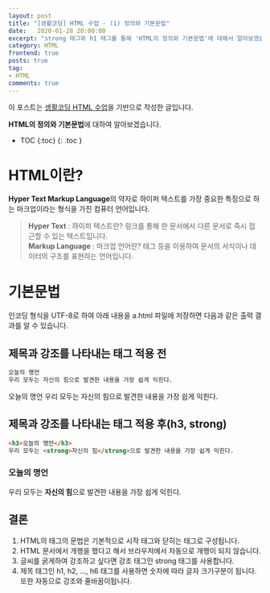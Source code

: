 ```yaml
---
layout: post
title: "[생활코딩] HTML 수업 - (1) 정의와 기본문법"
date:   2020-01-28 20:00:00
excerpt: "strong 태그와 h1 태그를 통해 'HTML의 정의와 기본문법'에 대해서 알아보겠습니다."
category: HTML
frontend: true
posts: true
tag:
- HTML
comments: true
---
```

<div class="center">
    이 포스트는 <a href="https://opentutorials.org/course/2039/10930" target="_blank">생활코딩 HTML 수업</a>을 기반으로 작성한 글입니다.
</div>

**HTML의 정의와 기본문법**에 대하여 알아보겠습니다.  

* TOC
{:toc}
{: .toc }


# HTML이란?
**Hyper Text Markup Language**의 약자로 하이퍼 텍스트를 가장 중요한 특징으로 하는 마크업이라는 형식을 가진 컴퓨터 언어입니다.  
> **Hyper Text** : 하이퍼 텍스트란? 링크를 통해 한 문서에서 다른 문서로 즉시 접근할 수 있는 텍스트입니다.  
**Markup Language** : 마크업 언어란? 태그 등을 이용하여 문서의 서식이나 데이터의 구조를 표현하는 언어입니다.
  
# 기본문법
인코딩 형식을 UTF-8로 하여 아래 내용을 a.html 파일에 저장하면 다음과 같은 출력 결과를 알 수 있습니다.
## 제목과 강조를 나타내는 태그 적용 전
~~~ html
오늘의 명언
우리 모두는 자신의 힘으로 발견한 내용을 가장 쉽게 익힌다.
~~~
오늘의 명언
우리 모두는 자신의 힘으로 발견한 내용을 가장 쉽게 익힌다.

## 제목과 강조를 나타내는 태그 적용 후(h3, strong)
~~~ html
<h3>오늘의 명언</h3>
우리 모두는 <strong>자신의 힘</strong>으로 발견한 내용을 가장 쉽게 익힌다.
~~~
<h3>오늘의 명언</h3>
우리 모두는 <strong>자신의 힘</strong>으로 발견한 내용을 가장 쉽게 익힌다.

## 결론
1. HTML의 태그의 문법은 기본적으로 시작 태그와 닫히는 태그로 구성됩니다.
2. HTML 문서에서 개행을 했다고 해서 브라우저에서 자동으로 개행이 되지 않습니다.
3. 글씨를 굵게하여 강조하고 싶다면 강조 태그인 strong 태그를 사용합니다.
4. 제목 태그인 h1, h2, ..., h6 태그를 사용하면 숫자에 따라 글자 크기구분이 됩니다. 또한 자동으로 강조와 줄바꿈이됩니다.